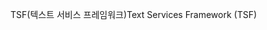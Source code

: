 <span data-ttu-id="0ccc3-101">TSF(텍스트 서비스 프레임워크)</span><span class="sxs-lookup"><span data-stu-id="0ccc3-101">Text Services Framework (TSF)</span></span>